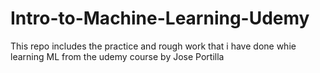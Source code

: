 # Intro-to-Machine-Learning-Udemy

This repo includes the practice and rough work that i have done whie learning ML from the udemy course by Jose Portilla
